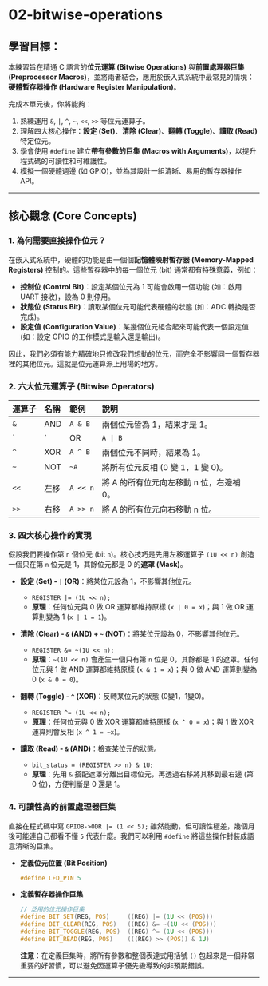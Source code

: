 # 02-bitwise-operations

## 學習目標：
本練習旨在精通 C 語言的**位元運算 (Bitwise Operations)** 與**前置處理器巨集 (Preprocessor Macros)**，並將兩者結合，應用於嵌入式系統中最常見的情境：**硬體暫存器操作 (Hardware Register Manipulation)**。

完成本單元後，你將能夠：
1.  熟練運用 `&`, `|`, `^`, `~`, `<<`, `>>` 等位元運算子。
2.  理解四大核心操作：**設定 (Set)**、**清除 (Clear)**、**翻轉 (Toggle)**、**讀取 (Read)** 特定位元。
3.  學會使用 `#define` 建立**帶有參數的巨集 (Macros with Arguments)**，以提升程式碼的可讀性和可維護性。
4.  模擬一個硬體週邊 (如 GPIO)，並為其設計一組清晰、易用的暫存器操作 API。

---

## 核心觀念 (Core Concepts)

### 1. 為何需要直接操作位元？
在嵌入式系統中，硬體的功能是由一個個**記憶體映射暫存器 (Memory-Mapped Registers)** 控制的。這些暫存器中的每一個位元 (bit) 通常都有特殊意義，例如：
-   **控制位 (Control Bit)**：設定某個位元為 1 可能會啟用一個功能 (如：啟用 UART 接收)，設為 0 則停用。
-   **狀態位 (Status Bit)**：讀取某個位元可能代表硬體的狀態 (如：ADC 轉換是否完成)。
-   **設定值 (Configuration Value)**：某幾個位元組合起來可能代表一個設定值 (如：設定 GPIO 的工作模式是輸入還是輸出)。

因此，我們必須有能力精確地只修改我們想動的位元，而完全不影響同一個暫存器裡的其他位元。這就是位元運算派上用場的地方。

### 2. 六大位元運算子 (Bitwise Operators)
| 運算子 | 名稱 | 範例 | 說明 |
| :--- | :--- | :--- | :--- |
| `&` | AND | `A & B` | 兩個位元皆為 1，結果才是 1。 |
| `|` | OR  | `A \| B` | 兩個位元只要有 1，結果就是 1。   |
| `^` | XOR | `A ^ B` | 兩個位元不同時，結果為 1。 |
| `~` | NOT | `~A` | 將所有位元反相 (0 變 1，1 變 0)。|
| `<<` | 左移 | `A << n` | 將 A 的所有位元向左移動 n 位，右邊補 0。 |
| `>>` | 右移 | `A >> n` | 將 A 的所有位元向右移動 n 位。 |

### 3. 四大核心操作的實現

假設我們要操作第 `n` 個位元 (bit `n`)。核心技巧是先用左移運算子 `(1U << n)` 創造一個只在第 `n` 位元是 1，其餘位元都是 0 的**遮罩 (Mask)**。

-   **設定 (Set) - `|` (OR)**：將某位元設為 1，不影響其他位元。
    -   `REGISTER |= (1U << n);`
    -   **原理**：任何位元與 0 做 OR 運算都維持原樣 (`x | 0 = x`)；與 1 做 OR 運算則變為 1 (`x | 1 = 1`)。

-   **清除 (Clear) - `&` (AND) + `~` (NOT)**：將某位元設為 0，不影響其他位元。
    -   `REGISTER &= ~(1U << n);`
    -   **原理**：`~(1U << n)` 會產生一個只有第 `n` 位是 0，其餘都是 1 的遮罩。任何位元與 1 做 AND 運算都維持原樣 (`x & 1 = x`)；與 0 做 AND 運算則變為 0 (`x & 0 = 0`)。

-   **翻轉 (Toggle) - `^` (XOR)**：反轉某位元的狀態 (0變1，1變0)。
    -   `REGISTER ^= (1U << n);`
    -   **原理**：任何位元與 0 做 XOR 運算都維持原樣 (`x ^ 0 = x`)；與 1 做 XOR 運算則會反相 (`x ^ 1 = ~x`)。

-   **讀取 (Read) - `&` (AND)**：檢查某位元的狀態。
    -   `bit_status = (REGISTER >> n) & 1U;`
    -   **原理**：先用 `&` 搭配遮罩分離出目標位元，再透過右移將其移到最右邊 (第 0 位)，方便判斷是 0 還是 1。

### 4. 可讀性高的前置處理器巨集

直接在程式碼中寫 `GPIOB->ODR |= (1 << 5);` 雖然能動，但可讀性極差，幾個月後可能連自己都看不懂 `5` 代表什麼。我們可以利用 `#define` 將這些操作封裝成語意清晰的巨集。

-   **定義位元位置 (Bit Position)**
    ```c
    #define LED_PIN 5
    ```

-   **定義暫存器操作巨集**
    ```c
    // 泛用的位元操作巨集
    #define BIT_SET(REG, POS)     ((REG) |= (1U << (POS)))
    #define BIT_CLEAR(REG, POS)   ((REG) &= ~(1U << (POS)))
    #define BIT_TOGGLE(REG, POS)  ((REG) ^= (1U << (POS)))
    #define BIT_READ(REG, POS)    (((REG) >> (POS)) & 1U)
    ```
    **注意**：在定義巨集時，將所有參數和整個表達式用括號 `()` 包起來是一個非常重要的好習慣，可以避免因運算子優先級導致的非預期錯誤。

---